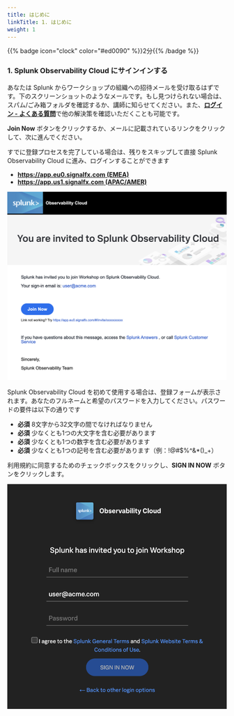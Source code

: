 ```yaml
---
title: はじめに
linkTitle: 1. はじめに
weight: 1
---
```


{{% badge icon="clock" color="#ed0090" %}}2分{{% /badge %}}

### 1. Splunk Observability Cloud にサインインする

あなたは Splunk からワークショップの組織への招待メールを受け取るはずです。下のスクリーンショットのようなメールです。もし見つけられない場合は、スパム/ごみ箱フォルダを確認するか、講師に知らせてください。また、[**ログイン - よくある質問**](99-login-faq)で他の解決策を確認いただくことも可能です。

**Join Now** ボタンをクリックするか、メールに記載されているリンクをクリックして、次に進んでください。

すでに登録プロセスを完了している場合は、残りをスキップして直接 Splunk Observability Cloud に進み、ログインすることができます

* [**https://app.eu0.signalfx.com (EMEA)**](https://app.eu0.signalfx.com)
* [**https://app.us1.signalfx.com (APAC/AMER)**](https://app.us1.signalfx.com)

![email](images/invite-email.png?width=25vw)

Splunk Observability Cloud を初めて使用する場合は、登録フォームが表示されます。あなたのフルネームと希望のパスワードを入力してください。パスワードの要件は以下の通りです

* **必須** 8文字から32文字の間でなければなりません
* **必須** 少なくとも1つの大文字を含む必要があります
* **必須** 少なくとも1つの数字を含む必要があります
* **必須** 少なくとも1つの記号を含む必要があります（例：!@#$%^&*()_+）

利用規約に同意するためのチェックボックスをクリックし、**SIGN IN NOW** ボタンをクリックします。

![User-Setup](images/enter-password.png?width=25vw)